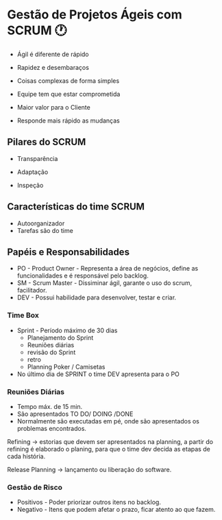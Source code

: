 # Gestão de Projetos Ágeis com SCRUM :clock1:



- Ágil é diferente de rápido

- Rapidez e desembaraços 

- Coisas complexas de forma simples

- Equipe tem que estar comprometida

- Maior valor para o Cliente

- Responde mais rápido as mudanças

  

## Pilares do SCRUM



- Transparência 

- Adaptação

- Inspeção

  

## Características do time SCRUM

- Autoorganizador
- Tarefas são do time



## Papéis e Responsabilidades

- PO - Product Owner - Representa a área de negócios, define as funcionalidades e é responsável pelo backlog.
- SM - Scrum Master - Dissiminar ágil, garante o uso do scrum, facilitador.
- DEV - Possui habilidade para desenvolver, testar e criar.

### Time Box 

- Sprint - Período máximo de 30 dias
  - Planejamento do Sprint
  - Reuniões diárias
  - revisão do Sprint
  - retro
  - Planning Poker / Camisetas
- No último dia de SPRINT o time DEV apresenta para o PO

### Reuniões Diárias

- Tempo máx. de 15 min.
- São apresentados TO DO/ DOING /DONE
- Normalmente são executadas em pé, onde são apresentados os problemas encontrados.

Refining -> estorias que devem ser apresentados na planning, a partir do refining é elaborado o planing, para que o time dev decida as etapas de cada história.

Release Planning -> lançamento ou liberação do software.

### Gestão de Risco

- Positivos - Poder priorizar outros itens no backlog.
- Negativo - Itens que podem afetar o prazo, ficar atento ao que fazem.